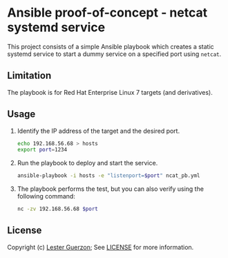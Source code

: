 
# Ansible proof-of-concept - netcat systemd service

This project consists of a simple Ansible playbook which creates a static systemd service to start a dummy service on a specified port using `netcat`.

## Limitation

The playbook is for Red Hat Enterprise Linux 7 targets (and derivatives).

## Usage

1. Identify the IP address of the target and the desired port.

    ```bash
    echo 192.168.56.68 > hosts
    export port=1234
    ```

2. Run the playbook to deploy and start the service.

    ```bash
    ansible-playbook -i hosts -e "listenport=$port" ncat_pb.yml
    ```

3. The playbook performs the test, but you can also verify using the following command:

    ```bash
    nc -zv 192.168.56.68 $port
    ```

## License

Copyright (c) [Lester Guerzon](mailto:lester@ilesterg.net); See [LICENSE](./LICENSE) for more information.
